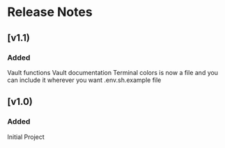# Release Notes

## [v1.1)

### Added

Vault functions
Vault documentation
Terminal colors is now a file and you can include it wherever you want
.env.sh.example file

## [v1.0)

### Added

Initial Project
